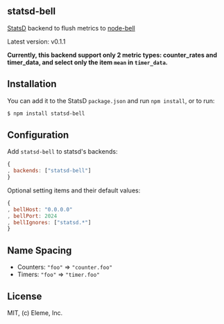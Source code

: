 statsd-bell
------------

[StatsD](https://github.com/etsy/statsd) backend to flush metrics to [node-bell](https://github.com/eleme/node-bell.git)

Latest version: v0.1.1

**Currently, this backend support only 2 metric types: counter_rates and timer_data,
and select only the item `mean` in `timer_data`.**

Installation
--------------

You can add it to the StatsD `package.json` and run `npm install`, or to run:

```bash
$ npm install statsd-bell
```

Configuration
-------------

Add `statsd-bell` to statsd's backends:

```js
{
, backends: ["statsd-bell"]
}
```

Optional setting items and their default values:

```js
{
, bellHost: "0.0.0.0"
, bellPort: 2024
, bellIgnores: ["statsd.*"]
}
```

Name Spacing
------------

- Counters: `"foo"` => `"counter.foo"`
- Timers: `"foo"` => `"timer.foo"`

License
-------
MIT, (c) Eleme, Inc.
